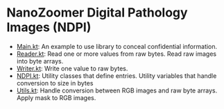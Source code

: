 # NanoZoomer Digital Pathology Images (NDPI)

- [Main.kt](Main.kt): An example to use library to conceal confidential information.
- [Reader.kt](Reader.kt): Read one or more values from raw bytes. Read raw images into byte arrays.
- [Writer.kt](Writer.kt): Write one value to raw bytes.
- [NDPI.kt](NDPI.kt): Utility classes that define entries. Utility variables that handle conversion to size in bytes 
- [Utils.kt](Utils.kt): Handle conversion between RGB images and raw byte arrays. Apply mask to RGB images.
